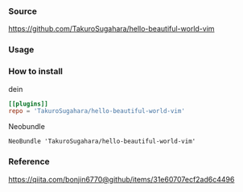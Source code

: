 
### Source
https://github.com/TakuroSugahara/hello-beautiful-world-vim

### Usage

### How to install

dein

```toml
[[plugins]]
repo = 'TakuroSugahara/hello-beautiful-world-vim'
```

Neobundle

```
NeoBundle 'TakuroSugahara/hello-beautiful-world-vim'
```


### Reference
https://qiita.com/bonjin6770@github/items/31e60707ecf2ad6c4496


